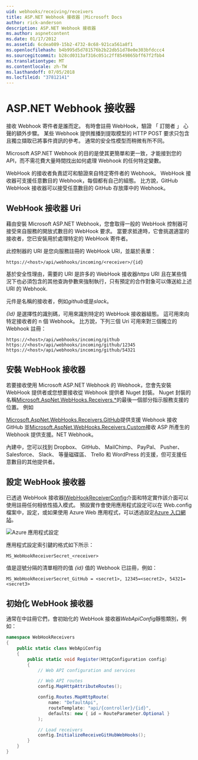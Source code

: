 ```yaml
---
uid: webhooks/receiving/receivers
title: ASP.NET Webhook 接收器 |Microsoft Docs
author: rick-anderson
description: ASP.NET Webhook 接收器
ms.author: aspnetcontent
ms.date: 01/17/2012
ms.assetid: 6cdea089-15b2-4732-8c68-921ca561a8f1
ms.openlocfilehash: b4b995d5d781576b2b22db51d78e0e303bfdccc4
ms.sourcegitcommit: b28cd0313af316c051c2ff8549865bff67f2fbb4
ms.translationtype: MT
ms.contentlocale: zh-TW
ms.lasthandoff: 07/05/2018
ms.locfileid: "37812141"
---
```

# <a name="aspnet-webhooks-receivers"></a>ASP.NET Webhook 接收器

接收 Webhook 寄件者是誰而定。 有時會註冊 WebHook，驗證 「 訂閱者 」 心聲的額外步驟。 某些 Webhook 提供推播到提取模型的 HTTP POST 要求只包含且獨立擷取已將事件資訊的參考。 通常的安全性模型而稍微有所不同。

Microsoft ASP.NET Webhook 的目的是使其更簡單和更一致，才能接到您的 API，而不需花費大量時間找出如何處理 Webhook 的任何特定變數。

WebHook 的接收者負責認可和驗證來自特定寄件者的 Webhook。 WebHook 接收器可支援任意數目的 Webhook，每個都有自己的組態。 比方說，GitHub WebHook 接收器可以接受任意數目的 GitHub 存放庫中的 Webhook。

## <a name="webhook-receiver-uris"></a>WebHook 接收器 Uri

藉由安裝 Microsoft ASP.NET Webhook，您會取得一般的 WebHook 控制器可接受來自服務的開放式數目的 WebHook 要求。 當要求抵達時，它會挑選適當的接收者，您已安裝用於處理特定的 WebHook 寄件者。

此控制器的 URI 是您向服務註冊的 WebHook URI，並屬於表單：

```
https://<host>/api/webhooks/incoming/<receiver>/{id}
```

基於安全性理由，需要的 URI 是許多的 WebHook 接收器*https* URI 且在某些情況下也必須包含的其他查詢參數來強制執行，只有預定的合作對象可以傳送給上述 URI 的 Webhook.

<em> <receiver> </em>元件是名稱的接收者，例如<em>github</em>或是<em>slack</em>。

*{Id}* 是選擇性的識別碼，可用來識別特定的 WebHook 接收器組態。 這可用來向特定接收者的 n 個 Webhook。 比方說，下列三個 Uri 可用來對三個獨立的 Webhook 註冊：

```
https://<host>/api/webhooks/incoming/github
https://<host>/api/webhooks/incoming/github/12345
https://<host>/api/webhooks/incoming/github/54321
```

## <a name="installing-a-webhook-receiver"></a>安裝 WebHook 接收器

若要接收使用 Microsoft ASP.NET Webhook 的 Webhook，您會先安裝 WebHook 提供者或您想要接收從 Webhook 提供者 Nuget 封裝。 Nuget 封裝的名稱[Microsoft.AspNet.WebHooks.Receivers.*](https://www.nuget.org/packages?q=Microsoft.AspNet.WebHooks.Receivers)的最後一個部分指示服務支援的位置。 例如

[Microsoft.AspNet.WebHooks.Receivers.GitHub](https://www.nuget.org/packages?q=Microsoft.AspNet.WebHooks.Receivers.GitHub)提供支援 Webhook 接收 GitHub 並[Microsoft.AspNet.WebHooks.Receivers.Custom](https://www.nuget.org/packages?q=Microsoft.AspNet.WebHooks.Receivers.Custom)接收 ASP 所產生的 Webhook 提供支援。NET Webhook。

內建中，您可以找到 Dropbox、 GitHub、 MailChimp、 PayPal、 Pusher、 Salesforce、 Slack、 等量磁碟區、 Trello 和 WordPress 的支援，但可支援任意數目的其他提供者。

## <a name="configuring-a-webhook-receiver"></a>設定 WebHook 接收器

已透過 WebHook 接收器[IWebHookReceiverConfig](https://github.com/aspnet/WebHooks/blob/master/src/Microsoft.AspNet.WebHooks.Receivers/WebHooks/IWebHookReceiverConfig.cs)介面和特定實作該介面可以使用註冊任何相依性插入模式。 預設實作會使用應用程式設定可以在 Web.config 檔案中，設定，或如果使用 Azure Web 應用程式，可以透過設定[Azure 入口網站](https://portal.azure.com/)。

![Azure 應用程式設定](_static/AzureAppSettings.png)

應用程式設定索引鍵的格式如下所示：

```
MS_WebHookReceiverSecret_<receiver>
```

值是逗號分隔的清單相符的值 *{id}* 值的 Webhook 已註冊，例如：

```
MS_WebHookReceiverSecret_GitHub = <secret1>, 12345=<secret2>, 54321=<secret3>
```

## <a name="initializing-a-webhook-receiver"></a>初始化 WebHook 接收器

通常在中註冊它們，會初始化的 WebHook 接收器*WebApiConfig*靜態類別，例如：

```csharp
namespace WebHookReceivers
{
    public static class WebApiConfig
    {
        public static void Register(HttpConfiguration config)
        {
            // Web API configuration and services

            // Web API routes
            config.MapHttpAttributeRoutes();

            config.Routes.MapHttpRoute(
                name: "DefaultApi",
                routeTemplate: "api/{controller}/{id}",
                defaults: new { id = RouteParameter.Optional }
            );

            // Load receivers
            config.InitializeReceiveGitHubWebHooks();
        }
    }
}
```
